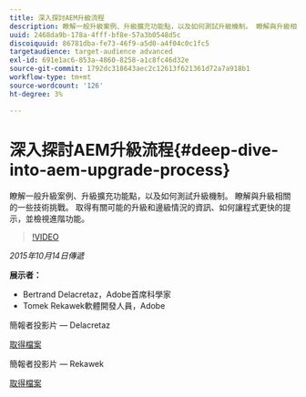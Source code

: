 ```yaml
---
title: 深入探討AEM升級流程
description: 瞭解一般升級案例、升級擴充功能點，以及如何測試升級機制。 瞭解與升級相關的一些技術挑戰。 取得有關可能的升級和邊級情況的資訊、如何讓程式更快的提示，並檢視進階功能。
uuid: 2468da9b-178a-4fff-bf8e-57a3b0548d5c
discoiquuid: 86781dba-fe73-46f9-a5d0-a4f04c0c1fc5
targetaudience: target-audience advanced
exl-id: 691e1ac6-853a-4860-8258-a1c8fc46d32e
source-git-commit: 1792dc318643aec2c12613f621361d72a7a918b1
workflow-type: tm+mt
source-wordcount: '126'
ht-degree: 3%

---
```


# 深入探討AEM升級流程{#deep-dive-into-aem-upgrade-process}

瞭解一般升級案例、升級擴充功能點，以及如何測試升級機制。 瞭解與升級相關的一些技術挑戰。 取得有關可能的升級和邊級情況的資訊、如何讓程式更快的提示，並檢視進階功能。

>[!VIDEO](https://video.tv.adobe.com/v/19376/?quality=9)

*2015年10月14日傳遞*

**展示者：**

* Bertrand Delacretaz，Adobe首席科學家
* Tomek Rekawek軟體開發人員，Adobe

簡報者投影片 — Delacretaz

[取得檔案](assets/aemgems-upgrades-2015-bdelacretaz.pdf)

簡報者投影片 — Rekawek

[取得檔案](assets/aemgems-upgrades-2015-trekaewk.pdf)
<!--
[Get back to the Overview](https://helpx.adobe.com/experience-manager/kt/eseminars/gems/aem-index.html)
-->
